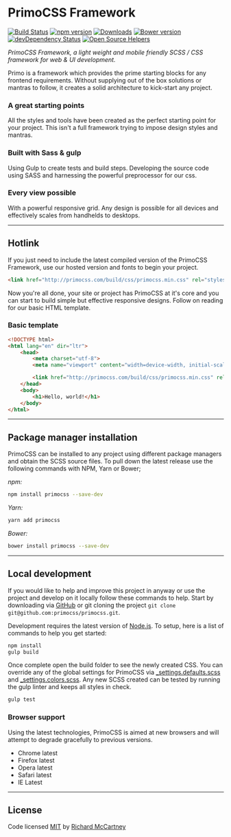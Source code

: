 # PrimoCSS Framework

[![Build Status](https://travis-ci.org/primocss/primocss.svg?branch=develop)](https://travis-ci.org/primocss/primocss)
[![npm version](https://badge.fury.io/js/primocss.svg)](http://badge.fury.io/js/primocss)
[![Downloads](http://img.shields.io/npm/dm/primocss.svg)](https://www.npmjs.com/package/primocss)
[![Bower version](https://badge.fury.io/bo/primocss.svg)](https://badge.fury.io/bo/primocss)
[![devDependency Status](https://david-dm.org/primocss/primocss/dev-status.svg)](https://david-dm.org/primocss/primocss#info=devDependencies)
[![Open Source Helpers](https://www.codetriage.com/primocss/primocss/badges/users.svg)](https://www.codetriage.com/primocss/primocss)

*PrimoCSS Framework, a light weight and mobile friendly SCSS / CSS framework for web & UI development.*

Primo is a framework which provides the prime starting blocks for any frontend requirements. Without supplying out of the box solutions or mantras to follow, it creates a solid architecture to kick-start any project.

### A great starting points

All the styles and tools have been created as the perfect starting point for your project. This isn't a full framework trying to impose design styles and mantras.

### Built with Sass & gulp

Using Gulp to create tests and build steps. Developing the source code using SASS and harnessing the powerful preprocessor for our css.

### Every view possible

With a powerful responsive grid. Any design is possible for all devices and effectively scales from handhelds to desktops.

---

## Hotlink

If you just need to include the latest compiled version of the PrimoCSS Framework, use our hosted version and fonts to begin your project.

``` html
<link href="http://primocss.com/build/css/primocss.min.css" rel="stylesheet" media="screen" type="text/css">
```

Now you're all done, your site or project has PrimoCSS at it's core and you can start to build simple but effective responsive designs. Follow on reading for our basic HTML template.

### Basic template

```html
<!DOCTYPE html>
<html lang="en" dir="ltr">
    <head>
        <meta charset="utf-8">
        <meta name="viewport" content="width=device-width, initial-scale=1, shrink-to-fit=no">

        <link href="http://primocss.com/build/css/primocss.min.css" rel="stylesheet" media="screen" type="text/css">
    </head>
    <body>
        <h1>Hello, world!</h1>
    </body>
</html>
```

---

## Package manager installation

PrimoCSS can be installed to any project using different package managers and obtain the SCSS source files. To pull down the latest release use the following commands with NPM, Yarn or Bower;

*npm:*

``` bash
npm install primocss --save-dev
```

*Yarn:*

``` bash
yarn add primocss
```

*Bower:*

```bash
bower install primocss --save-dev
```

---

## Local development

If you would like to help and improve this project in anyway or use the project and develop on it locally follow these commands to help. Start by downloading via [GitHub](https://github.com/primocss/primocss/archive/master.zip) or git cloning the project ```git clone git@github.com:primocss/primocss.git```.

Development requires the latest version of [Node.js](https://nodejs.org/en/). To setup, here is a list of commands to help you get started:


``` bash
npm install
gulp build
```

Once complete open the build folder to see the newly created CSS. You can override any of the global settings for PrimoCSS via [_settings.defaults.scss](https://github.com/primocss/primocss/blob/master/scss/_settings.defaults.scss) and [_settings.colors.scss](https://github.com/primocss/primocss/blob/master/scss/_settings.colors.scss). Any new SCSS created can be tested by running the gulp linter and keeps all styles in check.

```bash
gulp test
```

### Browser support

Using the latest technologies, PrimoCSS is aimed at new browsers and will attempt to degrade gracefully to previous versions.

- Chrome latest
- Firefox latest
- Opera latest
- Safari latest
- IE Latest

---

## License

Code licensed [MIT](https://github.com/primocss/primocss/blob/develop/LICENSE.md) by [Richard McCartney](http://www.github/richmccartney/)
